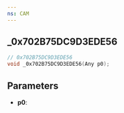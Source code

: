```yaml
---
ns: CAM
---
```

## _0x702B75DC9D3EDE56

```c
// 0x702B75DC9D3EDE56
void _0x702B75DC9D3EDE56(Any p0);
```

## Parameters
* **p0**:
